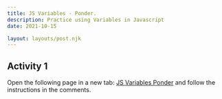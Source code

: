 ```yaml
---
title: JS Variables - Ponder.
description: Practice using Variables in Javascript
date: 2021-10-15

layout: layouts/post.njk
---
```


## Activity 1

Open the following page in a new tab: [JS Variables Ponder](https://codepen.io/matkat/pen/LYjRjzm)
and follow the instructions in the comments.

<!-- <p class="codepen" data-height="300" data-default-tab="js,result" data-slug-hash="LYjRjzm" data-editable="true" data-user="matkat" style="height: 300px; box-sizing: border-box; display: flex; align-items: center; justify-content: center; border: 2px solid; margin: 1em 0; padding: 1em;">
  <span>See the Pen <a href="https://codepen.io/matkat/pen/LYjRjzm">
  JS Variables Ponder</a> by Shane T (<a href="https://codepen.io/matkat">@matkat</a>)
  on <a href="https://codepen.io">CodePen</a>.</span>
</p>
<script async src="https://cpwebassets.codepen.io/assets/embed/ei.js"></script> -->

